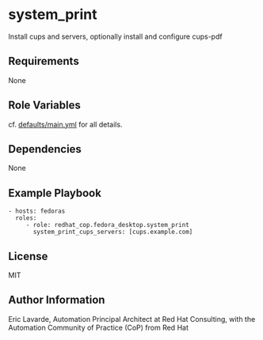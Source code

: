 system\_print
============

Install cups and servers, optionally install and configure cups-pdf

Requirements
------------

None

Role Variables
--------------

cf. [defaults/main.yml](defaults/main.yml) for all details.

Dependencies
------------

None

Example Playbook
----------------

    - hosts: fedoras
      roles:
         - role: redhat_cop.fedora_desktop.system_print
           system_print_cups_servers: [cups.example.com]

License
-------

MIT

Author Information
------------------

Eric Lavarde, Automation Principal Architect at Red Hat Consulting,
with the Automation Community of Practice (CoP) from Red Hat

